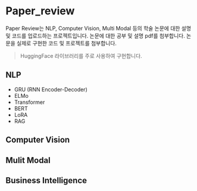 # Paper_review

Paper Review는 NLP, Computer Vision, Multi Modal 등의 학술 논문에 대한 설명 및 코드를 업로드하는 프로젝트입니다.
논문에 대한 공부 및 설명 pdf를 첨부합니다.
논문을 실제로 구현한 코드 및 프로젝트를 첨부합니다.
> HuggingFace 라이브러리를 주로 사용하여 구현합니다.


## NLP
- GRU (RNN Encoder-Decoder)
- ELMo
- Transformer
- BERT
- LoRA
- RAG
## Computer Vision

## Mulit Modal

## Business Intelligence
